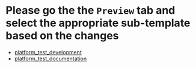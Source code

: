 # Please go the the `Preview` tab and select the appropriate sub-template based on the changes

* [platform_test_development](?expand=1&template=platform_test_development.md)
* [platform_test_documentation](?expand=1&template=platform_test_documentation.md)
